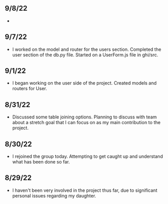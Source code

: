 

## 9/8/22
* 

## 9/7/22
* I worked on the model and router for the users section. Completed the user section of the db.py file. Started on a UserForm.js file in ghi/src.

## 9/1/22
* I began working on the user side of the project. Created models and routers for User.

## 8/31/22
* Discussed some table joining options. Planning to discuss with team about a stretch goal that I can focus on as my main contribution to the project.

## 8/30/22
* I rejoined the group today. Attempting to get caught up and understand what has been done so far.

## 8/29/22
* I haven't been very involved in the project thus far, due to significant personal issues regarding my daughter.